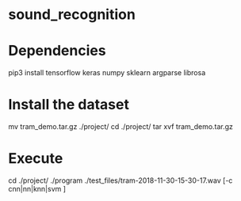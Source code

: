 # sound_recognition


# Dependencies

pip3 install tensorflow keras numpy sklearn argparse librosa


# Install the dataset

mv tram_demo.tar.gz ./project/
cd ./project/
tar xvf tram_demo.tar.gz

# Execute

cd ./project/
./program ./test_files/tram-2018-11-30-15-30-17.wav [-c cnn|nn|knn|svm ]
